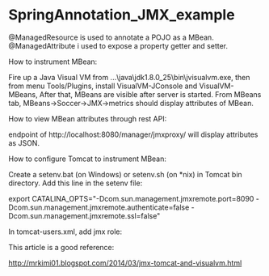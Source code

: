 # SpringAnnotation_JMX_example

 @ManagedResource is used to annotate a POJO as a MBean.
 @ManagedAttribute i used to expose a property getter and setter.
 
 How to instrument MBean:
 
 Fire up a Java Visual VM from ...\java\jdk1.8.0_25\bin\jvisualvm.exe, then
 from menu Tools/Plugins, install VisualVM-JConsole and VisualVM-MBeans, After
 that, MBeans are visible after server is started. From MBeans tab,
 MBeans->Soccer->JMX->metrics should display attributes of MBean.
 
 
 How to view MBean attributes through rest API:
 
 endpoint  of   http://localhost:8080/manager/jmxproxy/    will display attributes as JSON.
 
 
 How to configure Tomcat to instrument MBean:
 
 Create a setenv.bat (on Windows) or setenv.sh (on *nix) in Tomcat bin
 directory. Add this line in the setenv file:
 
 export CATALINA_OPTS="-Dcom.sun.management.jmxremote.port=8090 -Dcom.sun.management.jmxremote.authenticate=false    -Dcom.sun.management.jmxremote.ssl=false"
 
 In tomcat-users.xml, add jmx role:
<role rolename="manager-gui"/>
<role rolename="manager-jmx"/>
<user username="tomcat" password="tomcat" roles="manager-gui,manager-jmx"/>
 
 
 This article is a good reference:
 
 http://mrkimi01.blogspot.com/2014/03/jmx-tomcat-and-visualvm.html
